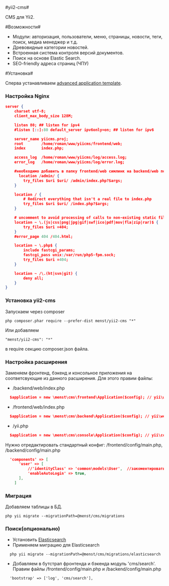 #yii2-cms#

CMS для Yii2.

#Возможности#

 * Модули: авторизация, пользователи, меню, страницы, новости, теги, поиск, медиа менеджер и т.д.
 * Древовидные категории новостей.
 * Встроенная система контроля версий документов.
 * Поиск на основе Elastic Search.
 * SEO-friendly адреса страниц (ЧПУ)

#Установка#

Сперва устанавливаем [advanced application template](http://www.yiiframework.com/doc-2.0/guide-tutorial-advanced-app.html).

### Настройка Nginx
```json
server {
    charset utf-8;
    client_max_body_size 128M;

    listen 80; ## listen for ipv4
    #listen [::]:80 default_server ipv6only=on; ## listen for ipv6

    server_name yiicms.proj;
    root        /home/roman/www/yiicms/frontend/web;
    index       index.php;

    access_log  /home/roman/www/yiicms/log/access.log;
    error_log   /home/roman/www/yiicms/log/error.log;

    #необходимо добавить в папку frontend/web симлинк на backend/web под названием admin
	  location /admin/ {
        try_files $uri $uri/ /admin/index.php?$args;
    }

    location / {
		# Redirect everything that isn't a real file to index.php
        try_files $uri $uri/ /index.php?$args;
    }

    # uncomment to avoid processing of calls to non-existing static files by Yii
    location ~ \.(js|css|png|jpg|gif|swf|ico|pdf|mov|fla|zip|rar)$ {
        try_files $uri =404;
    }
    #error_page 404 /404.html;

	location ~ \.php$ {
        include fastcgi_params;
        fastcgi_pass unix:/var/run/php5-fpm.sock;
        try_files $uri =404;
    }

    location ~ /\.(ht|svn|git) {
        deny all;
    }
}
```

### Установка yii2-cms
Запускаем через composer

    php composer.phar require --prefer-dist menst/yii2-cms "*"
    
Или добавляем  

    "menst/yii2-cms": "*"
    
в require секцию composer.json файла.

### Настройка расширения
Заменяем фронтенд, бэкенд и консольное приложения на соответсвующие из данного расширения. Для этого правим файлы:
 * /backend/web/index.php

```json
  $application = new \menst\cms\frontend\Application($config); // yii\web\Application($config);
```

 * /frontend/web/index.php   

```json
  $application = new \menst\cms\backend\Application($config); // yii\web\Application($config);
```

 * /yii.php

```json
  $application = new \menst\cms\console\Application($config); // yii\console\Application($config);
```

Нужно отредактировать стандартный конфиг: /frontend/config/main.php, /backend/config/main.php

```json    
  'components' => [
      'user' => [
          //'identityClass' => 'common\models\User',  //закоментировать или удалить эту строку
          'enableAutoLogin' => true,
      ],
    ]
```
### Миграция
Добавляем таблицы в БД.

    php yii migrate --migrationPath=@menst/cms/migrations

### Поиск(опционально)
 * Установить [Elasticsearch](http://www.elasticsearch.org/guide/en/elasticsearch/reference/current/_installation.html)
 * Применяем миграцию для Elasticsearch

```
  php yii migrate --migrationPath=@menst/cms/migrations/elasticsearch
```

 * Добавляем в бутстрап фронтенда и бэкенда модуль 'cms/search'. Правим файлы /frontend/config/main.php и /backend/config/main.php

```
  'bootstrap' => ['log', 'cms/search'],
```
  
